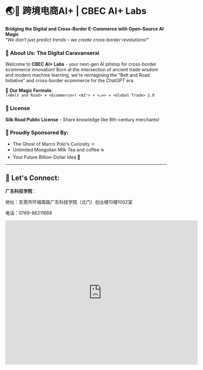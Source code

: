 # 🌏🚀 跨境电商AI+ | CBEC AI+ Labs

**Bridging the Digital and Cross-Border E-Commerce with Open-Source AI Magic**  
*"We don't just predict trends – we create cross-border revolutions!"*

### 🧠 About Us: The Digital Caravanserai

Welcome to **CBEC AI+ Labs** - your next-gen AI pitstop for cross-border ecommerce innovation! Born at the intersection of ancient trade wisdom and modern machine learning, we're reimagining the "Belt and Road Initiative" and cross-border ecommerce for the ChatGPT era.

🔮 **Our Magic Formula**:  
`(<Belt and Road> × <Ecommerce>) <AIⁿ> + <☕️∞> = <Global Trade> 2.0`

### 📜 License
**Silk Road Public License** - Share knowledge like 8th-century merchants!

### 🚩 Proudly Sponsored By:
- The Ghost of Marco Polo's Curiosity ⚛️ 
- Unlimited Mongolian Milk Tea and coffee ☕️
- Your Future Billion-Dollar Idea 🌟

---
## 🔗 Let's Connect:

**广东科技学院**：

地址：东莞市环城南路广东科技学院（北门）创业楼10楼1002室

电话：0769-86211668


<iframe src="https://www.google.com/maps/embed?pb=!1m18!1m12!1m3!1d3673.3409897590177!2d113.7547529!3d22.9744852!2m3!1f0!2f0!3f0!3m2!1i1024!2i768!4f13.1!3m3!1m2!1s0x3403a1d3ae19119f%3A0x5ed887835e3a84ef!2sGuangdong%20University%20of%20Science%20%26%20Technology%20%EF%BC%88North%20Gate%EF%BC%89!5e0!3m2!1sen!2shk!4v1746702254543!5m2!1sen!2shk" width="600" height="450" style="border:0;" allowfullscreen="" loading="lazy" referrerpolicy="no-referrer-when-downgrade"></iframe>

